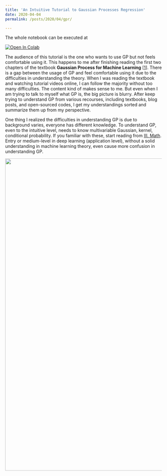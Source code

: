 ```yaml
---
title: 'An Intuitive Tutorial to Gaussian Processes Regression'
date: 2020-04-04
permalink: /posts/2020/04/gpr/

---
```



The whole notebook can be executed at

<a href="https://colab.research.google.com/github/jwangjie/An-Intuitive-Tutorial-to-Gaussian-Processes-Regression/blob/master/gpr_tutorial.ipynb" target="_parent"><img src="https://colab.research.google.com/assets/colab-badge.svg" alt="Open In Colab"/></a>

The audience of this tutorial is the one who wants to use GP but not feels comfortable using it. This happens to me after finishing reading the first two chapters of the textbook **Gaussian Process for Machine Learning** [[1](#Reference)]. There is a gap between the usage of GP and feel comfortable using it due to the difficulties in understanding the theory. When I was reading the textbook and watching tutorial videos online, I can follow the majority without too many difficulties. The content kind of makes sense to me. But even when I am trying to talk to myself what GP is, the big picture is blurry. After keep trying to understand GP from various recourses, including textbooks, blog posts, and open-sourced codes, I get my understandings sorted and summarize them up from my perspective. 

One thing I realized the difficulties in understanding GP is due to background varies, everyone has different knowledge. To understand GP, even to the intuitive level, needs to know multivariable Gaussian, kernel, conditional probability. If you familiar with these, start reading from [III. Math](#III.-Math). Entry or medium-level in deep learning (application level), without a solid understanding in machine learning theory, even cause more confusion in understanding GP. 

<img src="https://github.com/jwangjie/Gaussian-Process-be-comfortable-using-it/blob/master/img/gpr_animation_wide.gif?raw=1" width="1000"/>
